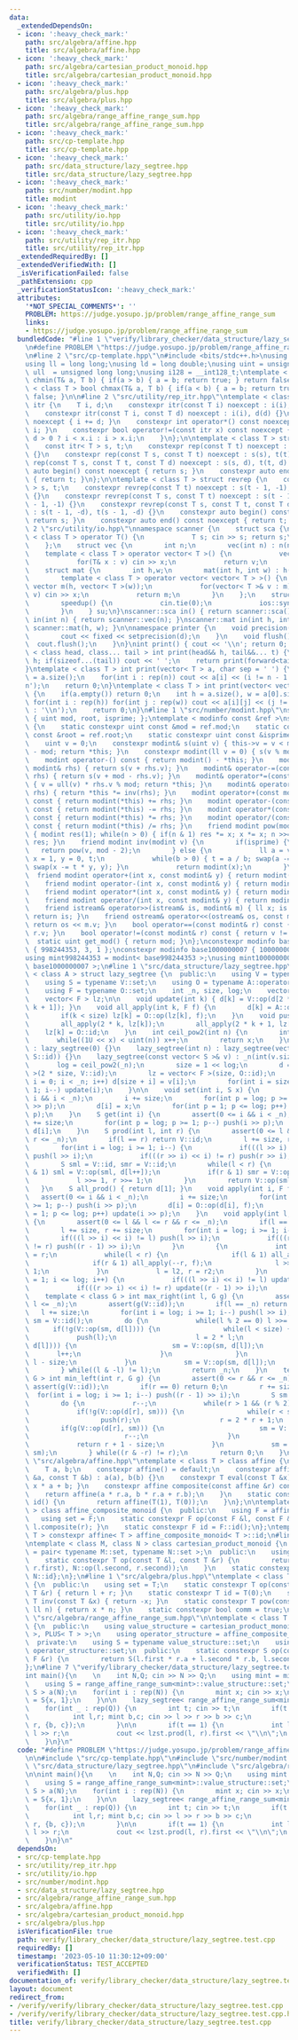 ```yaml
---
data:
  _extendedDependsOn:
  - icon: ':heavy_check_mark:'
    path: src/algebra/affine.hpp
    title: src/algebra/affine.hpp
  - icon: ':heavy_check_mark:'
    path: src/algebra/cartesian_product_monoid.hpp
    title: src/algebra/cartesian_product_monoid.hpp
  - icon: ':heavy_check_mark:'
    path: src/algebra/plus.hpp
    title: src/algebra/plus.hpp
  - icon: ':heavy_check_mark:'
    path: src/algebra/range_affine_range_sum.hpp
    title: src/algebra/range_affine_range_sum.hpp
  - icon: ':heavy_check_mark:'
    path: src/cp-template.hpp
    title: src/cp-template.hpp
  - icon: ':heavy_check_mark:'
    path: src/data_structure/lazy_segtree.hpp
    title: src/data_structure/lazy_segtree.hpp
  - icon: ':heavy_check_mark:'
    path: src/number/modint.hpp
    title: modint
  - icon: ':heavy_check_mark:'
    path: src/utility/io.hpp
    title: src/utility/io.hpp
  - icon: ':heavy_check_mark:'
    path: src/utility/rep_itr.hpp
    title: src/utility/rep_itr.hpp
  _extendedRequiredBy: []
  _extendedVerifiedWith: []
  _isVerificationFailed: false
  _pathExtension: cpp
  _verificationStatusIcon: ':heavy_check_mark:'
  attributes:
    '*NOT_SPECIAL_COMMENTS*': ''
    PROBLEM: https://judge.yosupo.jp/problem/range_affine_range_sum
    links:
    - https://judge.yosupo.jp/problem/range_affine_range_sum
  bundledCode: "#line 1 \"verify/library_checker/data_structure/lazy_segtree.test.cpp\"\
    \n#define PROBLEM \"https://judge.yosupo.jp/problem/range_affine_range_sum\"\n\
    \n#line 2 \"src/cp-template.hpp\"\n#include <bits/stdc++.h>\nusing namespace std;\n\
    using ll = long long;\nusing ld = long double;\nusing uint = unsigned int;\nusing\
    \ ull  = unsigned long long;\nusing i128 = __int128_t;\ntemplate < class T > bool\
    \ chmin(T& a, T b) { if(a > b) { a = b; return true; } return false; }\ntemplate\
    \ < class T > bool chmax(T& a, T b) { if(a < b) { a = b; return true; } return\
    \ false; }\n\n#line 2 \"src/utility/rep_itr.hpp\"\ntemplate < class T > struct\
    \ itr {\n    T i, d;\n    constexpr itr(const T i) noexcept : i(i), d(1) {}\n\
    \    constexpr itr(const T i, const T d) noexcept : i(i), d(d) {}\n    void operator++()\
    \ noexcept { i += d; }\n    constexpr int operator*() const noexcept { return\
    \ i; }\n    constexpr bool operator!=(const itr x) const noexcept {\n        return\
    \ d > 0 ? i < x.i : i > x.i;\n    }\n};\n\ntemplate < class T > struct rep {\n\
    \    const itr< T > s, t;\n    constexpr rep(const T t) noexcept : s(0), t(t)\
    \ {}\n    constexpr rep(const T s, const T t) noexcept : s(s), t(t) {}\n    constexpr\
    \ rep(const T s, const T t, const T d) noexcept : s(s, d), t(t, d) {}\n    constexpr\
    \ auto begin() const noexcept { return s; }\n    constexpr auto end() const noexcept\
    \ { return t; }\n};\n\ntemplate < class T > struct revrep {\n    const itr < T\
    \ > s, t;\n    constexpr revrep(const T t) noexcept : s(t - 1, -1), t(-1, -1)\
    \ {}\n    constexpr revrep(const T s, const T t) noexcept : s(t - 1, -1), t(s\
    \ - 1, -1) {}\n    constexpr revrep(const T s, const T t, const T d) noexcept\
    \ : s(t - 1, -d), t(s - 1, -d) {}\n    constexpr auto begin() const noexcept {\
    \ return s; }\n    constexpr auto end() const noexcept { return t; }\n};\n#line\
    \ 2 \"src/utility/io.hpp\"\nnamespace scanner {\n    struct sca {\n        template\
    \ < class T > operator T() {\n            T s; cin >> s; return s;\n        }\n\
    \    };\n    struct vec {\n        int n;\n        vec(int n) : n(n) {}\n    \
    \    template < class T > operator vector< T >() {\n            vector< T > v(n);\n\
    \            for(T& x : v) cin >> x;\n            return v;\n        }\n    };\n\
    \    struct mat {\n        int h,w;\n        mat(int h, int w) : h(h), w(w) {}\n\
    \        template < class T > operator vector< vector< T > >() {\n           \
    \ vector m(h, vector< T >(w));\n            for(vector< T >& v : m) for(T& x :\
    \ v) cin >> x;\n            return m;\n        }\n    };\n    struct speedup {\n\
    \        speedup() {\n            cin.tie(0);\n            ios::sync_with_stdio(0);\n\
    \        }\n    } su;\n}\nscanner::sca in() { return scanner::sca(); }\nscanner::vec\
    \ in(int n) { return scanner::vec(n); }\nscanner::mat in(int h, int w) { return\
    \ scanner::mat(h, w); }\n\nnamespace printer {\n    void precision(int d) {\n\
    \        cout << fixed << setprecision(d);\n    }\n    void flush() {\n      \
    \  cout.flush();\n    }\n}\nint print() { cout << '\\n'; return 0; }\ntemplate\
    \ < class head, class... tail > int print(head&& h, tail&&... t) {\n    cout <<\
    \ h; if(sizeof...(tail)) cout << ' ';\n    return print(forward<tail>(t)...);\n\
    }\ntemplate < class T > int print(vector< T > a, char sep = ' ') {\n    int n\
    \ = a.size();\n    for(int i : rep(n)) cout << a[i] << (i != n - 1 ? sep : '\\\
    n');\n    return 0;\n}\ntemplate < class T > int print(vector< vector< T > > a)\
    \ {\n    if(a.empty()) return 0;\n    int h = a.size(), w = a[0].size();\n   \
    \ for(int i : rep(h)) for(int j : rep(w)) cout << a[i][j] << (j != w - 1 ? ' '\
    \ : '\\n');\n    return 0;\n}\n#line 1 \"src/number/modint.hpp\"\nstruct modinfo\
    \ { uint mod, root, isprime; };\ntemplate < modinfo const &ref >\nstruct modint\
    \ {\n    static constexpr uint const &mod = ref.mod;\n    static constexpr uint\
    \ const &root = ref.root;\n    static constexpr uint const &isprime = ref.isprime;\n\
    \    uint v = 0;\n    constexpr modint& s(uint v) { this->v = v < mod ? v : v\
    \ - mod; return *this; }\n    constexpr modint(ll v = 0) { s(v % mod + mod); }\n\
    \    modint operator-() const { return modint() - *this; }\n    modint& operator+=(const\
    \ modint& rhs) { return s(v + rhs.v); }\n    modint& operator-=(const modint&\
    \ rhs) { return s(v + mod - rhs.v); }\n    modint& operator*=(const modint& rhs)\
    \ { v = ull(v) * rhs.v % mod; return *this; }\n    modint& operator/=(const modint&\
    \ rhs) { return *this *= inv(rhs); }\n    modint operator+(const modint& rhs)\
    \ const { return modint(*this) += rhs; }\n    modint operator-(const modint& rhs)\
    \ const { return modint(*this) -= rhs; }\n    modint operator*(const modint& rhs)\
    \ const { return modint(*this) *= rhs; }\n    modint operator/(const modint& rhs)\
    \ const { return modint(*this) /= rhs; }\n    friend modint pow(modint x, ll n)\
    \ { modint res(1); while(n > 0) { if(n & 1) res *= x; x *= x; n >>= 1; } return\
    \ res; }\n    friend modint inv(modint v) {\n        if(isprime) {\n         \
    \   return pow(v, mod - 2);\n        } else {\n            ll a = v.v, b = modint::mod,\
    \ x = 1, y = 0, t;\n            while(b > 0) { t = a / b; swap(a -= t * b, b);\
    \ swap(x -= t * y, y); }\n            return modint(x);\n        }\n    }\n  \
    \  friend modint operator+(int x, const modint& y) { return modint(x) + y; }\n\
    \    friend modint operator-(int x, const modint& y) { return modint(x) - y; }\n\
    \    friend modint operator*(int x, const modint& y) { return modint(x) * y; }\n\
    \    friend modint operator/(int x, const modint& y) { return modint(x) / y; }\n\
    \    friend istream& operator>>(istream& is, modint& m) { ll x; is >> x; m = modint(x);\
    \ return is; }\n    friend ostream& operator<<(ostream& os, const modint& m) {\
    \ return os << m.v; }\n    bool operator==(const modint& r) const { return v ==\
    \ r.v; }\n    bool operator!=(const modint& r) const { return v != r.v; }\n  \
    \  static uint get_mod() { return mod; }\n};\nconstexpr modinfo base998244353\
    \ { 998244353, 3, 1 };\nconstexpr modinfo base1000000007 { 1000000007, 0, 1 };\n\
    using mint998244353 = modint< base998244353 >;\nusing mint1000000007 = modint<\
    \ base1000000007 >;\n#line 1 \"src/data_structure/lazy_segtree.hpp\"\ntemplate\
    \ < class A > struct lazy_segtree {\n  public:\n    using V = typename A::value_structure;\n\
    \    using S = typename V::set;\n    using O = typename A::operator_structure;\n\
    \    using F = typename O::set;\n    int _n, size, log;\n    vector< S > d;\n\
    \    vector< F > lz;\n\n    void update(int k) { d[k] = V::op(d[2 * k], d[2 *\
    \ k + 1]); }\n    void all_apply(int k, F f) {\n        d[k] = A::op(d[k], f);\n\
    \        if(k < size) lz[k] = O::op(lz[k], f);\n    }\n    void push(int k) {\n\
    \        all_apply(2 * k, lz[k]);\n        all_apply(2 * k + 1, lz[k]);\n    \
    \    lz[k] = O::id;\n    }\n    int ceil_pow2(int n) {\n        int x = 0;\n \
    \       while((1U << x) < uint(n)) x++;\n        return x;\n    }\n\n    lazy_segtree()\
    \ : lazy_segtree(0) {}\n    lazy_segtree(int n) : lazy_segtree(vector< S >(n,\
    \ S::id)) {}\n    lazy_segtree(const vector< S >& v) : _n(int(v.size())) {\n \
    \       log = ceil_pow2(_n);\n        size = 1 << log;\n        d = vector< S\
    \ >(2 * size, V::id);\n        lz = vector< F >(size, O::id);\n        for(int\
    \ i = 0; i < _n; i++) d[size + i] = v[i];\n        for(int i = size - 1; i >=\
    \ 1; i--) update(i);\n    }\n\n    void set(int i, S x) {\n        assert(0 <=\
    \ i && i < _n);\n        i += size;\n        for(int p = log; p >= 1; p--) push(i\
    \ >> p);\n        d[i] = x;\n        for(int p = 1; p <= log; p++) update(i >>\
    \ p);\n    }\n    S get(int i) {\n        assert(0 <= i && i < _n);\n        i\
    \ += size;\n        for(int p = log; p >= 1; p--) push(i >> p);\n        return\
    \ d[i];\n    }\n    S prod(int l, int r) {\n        assert(0 <= l && l <= r &&\
    \ r <= _n);\n        if(l == r) return V::id;\n        l += size, r += size;\n\
    \        for(int i = log; i >= 1; i--) {\n            if(((l >> i) << i) != l)\
    \ push(l >> i);\n            if(((r >> i) << i) != r) push(r >> i);\n        }\n\
    \        S sml = V::id, smr = V::id;\n        while(l < r) {\n            if(l\
    \ & 1) sml = V::op(sml, d[l++]);\n            if(r & 1) smr = V::op(d[--r], smr);\n\
    \            l >>= 1, r >>= 1;\n        }\n        return V::op(sml, smr);\n \
    \   }\n    S all_prod() { return d[1]; }\n    void apply(int i, F f) {\n     \
    \   assert(0 <= i && i < _n);\n        i += size;\n        for(int p = log; p\
    \ >= 1; p--) push(i >> p);\n        d[i] = O::op(d[i], f);\n        for(int p\
    \ = 1; p <= log; p++) update(i >> p);\n    }\n    void apply(int l, int r, F f)\
    \ {\n        assert(0 <= l && l <= r && r <= _n);\n        if(l == r) return;\n\
    \        l += size, r += size;\n        for(int i = log; i >= 1; i--) {\n    \
    \        if(((l >> i) << i) != l) push(l >> i);\n            if(((r >> i) << i)\
    \ != r) push((r - 1) >> i);\n        }\n        {\n            int l2 = l, r2\
    \ = r;\n            while(l < r) {\n                if(l & 1) all_apply(l++, f);\n\
    \                if(r & 1) all_apply(--r, f);\n                l >>= 1, r >>=\
    \ 1;\n            }\n            l = l2, r = r2;\n        }\n        for(int i\
    \ = 1; i <= log; i++) {\n            if(((l >> i) << i) != l) update(l >> i);\n\
    \            if(((r >> i) << i) != r) update((r - 1) >> i);\n        }\n    }\n\
    \    template < class G > int max_right(int l, G g) {\n        assert(0 <= l &&\
    \ l <= _n);\n        assert(g(V::id));\n        if(l == _n) return _n;\n     \
    \   l += size;\n        for(int i = log; i >= 1; i--) push(l >> i);\n        S\
    \ sm = V::id();\n        do {\n            while(l % 2 == 0) l >>= 1;\n      \
    \      if(!g(V::op(sm, d[l]))) {\n                while(l < size) {\n        \
    \            push(l);\n                    l = 2 * l;\n                    if(g(V::op(sm,\
    \ d[l]))) {\n                        sm = V::op(sm, d[l]);\n                 \
    \       l++;\n                    }\n                }\n                return\
    \ l - size;\n            }\n            sm = V::op(sm, d[l]);\n            l++;\n\
    \        } while((l & -l) != l);\n        return _n;\n    }\n    template < class\
    \ G > int min_left(int r, G g) {\n        assert(0 <= r && r <= _n);\n       \
    \ assert(g(V::id));\n        if(r == 0) return 0;\n        r += size;\n      \
    \  for(int i = log; i >= 1; i--) push((r - 1) >> i);\n        S sm = V::id;\n\
    \        do {\n            r--;\n            while(r > 1 && (r % 2)) r >>= 1;\n\
    \            if(!g(V::op(d[r], sm))) {\n                while(r < size) {\n  \
    \                  push(r);\n                    r = 2 * r + 1;\n            \
    \        if(g(V::op(d[r], sm))) {\n                        sm = V::op(d[r], sm);\n\
    \                        r--;\n                    }\n                }\n    \
    \            return r + 1 - size;\n            }\n            sm = V::op(d[r],\
    \ sm);\n        } while((r & -r) != r);\n        return 0;\n    }\n};\n#line 1\
    \ \"src/algebra/affine.hpp\"\ntemplate < class T > class affine {\n  public:\n\
    \    T a, b;\n    constexpr affine() = default;\n    constexpr affine(const T\
    \ &a, const T &b) : a(a), b(b) {}\n    constexpr T eval(const T &x) const { return\
    \ x * a + b; }\n    constexpr affine composite(const affine &r) const {\n    \
    \    return affine(a * r.a, b * r.a + r.b);\n    }\n    static constexpr affine\
    \ id() {\n        return affine(T(1), T(0));\n    }\n};\n\ntemplate < class T\
    \ > class affine_composite_monoid {\n  public:\n    using F = affine< T >;\n \
    \   using set = F;\n    static constexpr F op(const F &l, const F &r) { return\
    \ l.composite(r); }\n    static constexpr F id = F::id();\n};\ntemplate < class\
    \ T > constexpr affine< T > affine_composite_monoid< T >::id;\n#line 1 \"src/algebra/cartesian_product_monoid.hpp\"\
    \ntemplate < class M, class N > class cartesian_product_monoid {\n    using T\
    \ = pair< typename M::set, typename N::set >;\n  public:\n    using set = T;\n\
    \    static constexpr T op(const T &l, const T &r) {\n        return T(M::op(l.first,\
    \ r.first), N::op(l.second, r.second));\n    }\n    static constexpr T id{M::id,\
    \ N::id};\n};\n#line 1 \"src/algebra/plus.hpp\"\ntemplate < class T > class PLUS\
    \ {\n  public:\n    using set = T;\n    static constexpr T op(const T &l, const\
    \ T &r) { return l + r; }\n    static constexpr T id = T(0);\n    static constexpr\
    \ T inv(const T &x) { return -x; }\n    static constexpr T pow(const T &x, const\
    \ ll n) { return x * n; }\n    static constexpr bool comm = true;\n};\n#line 4\
    \ \"src/algebra/range_affine_range_sum.hpp\"\n\ntemplate < class T > class range_affine_range_sum\
    \ {\n  public:\n    using value_structure = cartesian_product_monoid< PLUS< T\
    \ >, PLUS< T > >;\n    using operator_structure = affine_composite_monoid< T >;\n\
    \  private:\n    using S = typename value_structure::set;\n    using F = typename\
    \ operator_structure::set;\n  public:\n    static constexpr S op(const S &l, const\
    \ F &r) {\n        return S(l.first * r.a + l.second * r.b, l.second);\n    }\n\
    };\n#line 7 \"verify/library_checker/data_structure/lazy_segtree.test.cpp\"\n\n\
    int main(){\n    \n    int N,Q; cin >> N >> Q;\n    using mint = mint998244353;\n\
    \    using S = range_affine_range_sum<mint>::value_structure::set;\n    vector<\
    \ S > a(N);\n    for(int i : rep(N)) {\n        mint x; cin >> x;\n        a[i]\
    \ = S{x, 1};\n    }\n\n    lazy_segtree< range_affine_range_sum<mint> > lzst(a);\n\
    \    for(int _ : rep(Q)) {\n        int t; cin >> t;\n        if(t == 0) {\n \
    \           int l,r; mint b,c; cin >> l >> r >> b >> c;\n            lzst.apply(l,\
    \ r, {b, c});\n        }\n\n        if(t == 1) {\n            int l,r; cin >>\
    \ l >> r;\n            cout << lzst.prod(l, r).first << \"\\n\";\n        }\n\
    \    }\n}\n"
  code: "#define PROBLEM \"https://judge.yosupo.jp/problem/range_affine_range_sum\"\
    \n\n#include \"src/cp-template.hpp\"\n#include \"src/number/modint.hpp\"\n#include\
    \ \"src/data_structure/lazy_segtree.hpp\"\n#include \"src/algebra/range_affine_range_sum.hpp\"\
    \n\nint main(){\n    \n    int N,Q; cin >> N >> Q;\n    using mint = mint998244353;\n\
    \    using S = range_affine_range_sum<mint>::value_structure::set;\n    vector<\
    \ S > a(N);\n    for(int i : rep(N)) {\n        mint x; cin >> x;\n        a[i]\
    \ = S{x, 1};\n    }\n\n    lazy_segtree< range_affine_range_sum<mint> > lzst(a);\n\
    \    for(int _ : rep(Q)) {\n        int t; cin >> t;\n        if(t == 0) {\n \
    \           int l,r; mint b,c; cin >> l >> r >> b >> c;\n            lzst.apply(l,\
    \ r, {b, c});\n        }\n\n        if(t == 1) {\n            int l,r; cin >>\
    \ l >> r;\n            cout << lzst.prod(l, r).first << \"\\n\";\n        }\n\
    \    }\n}\n"
  dependsOn:
  - src/cp-template.hpp
  - src/utility/rep_itr.hpp
  - src/utility/io.hpp
  - src/number/modint.hpp
  - src/data_structure/lazy_segtree.hpp
  - src/algebra/range_affine_range_sum.hpp
  - src/algebra/affine.hpp
  - src/algebra/cartesian_product_monoid.hpp
  - src/algebra/plus.hpp
  isVerificationFile: true
  path: verify/library_checker/data_structure/lazy_segtree.test.cpp
  requiredBy: []
  timestamp: '2023-05-10 11:30:12+09:00'
  verificationStatus: TEST_ACCEPTED
  verifiedWith: []
documentation_of: verify/library_checker/data_structure/lazy_segtree.test.cpp
layout: document
redirect_from:
- /verify/verify/library_checker/data_structure/lazy_segtree.test.cpp
- /verify/verify/library_checker/data_structure/lazy_segtree.test.cpp.html
title: verify/library_checker/data_structure/lazy_segtree.test.cpp
---
```


